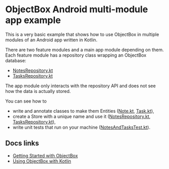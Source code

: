 # ObjectBox Android multi-module app example

This is a very basic example that shows how to use ObjectBox in multiple modules of an Android app
written in Kotlin.

There are two feature modules and a main app module depending on them. Each feature module has a
repository class wrapping an ObjectBox database:

- [NotesRepository.kt](feature_notes/src/main/java/com/example/feature_notes/NotesRepository.kt)
- [TasksRepository.kt](feature_tasks/src/main/java/com/example/feature_tasks/TasksRepository.kt)

The app module only interacts with the repository API and does not see how the data is actually
stored.

You can see how to
- write and annotate classes to make them Entities ([Note.kt](feature_notes/src/main/java/com/example/feature_notes/Note.kt), [Task.kt](feature_tasks/src/main/java/com/example/feature_tasks/Task.kt)),
- create a Store with a unique name and use it ([NotesRepository.kt](feature_notes/src/main/java/com/example/feature_notes/NotesRepository.kt), [TasksRepository.kt](feature_tasks/src/main/java/com/example/feature_tasks/TasksRepository.kt)),
- write unit tests that run on your machine ([NotesAndTasksTest.kt](app/src/test/java/com/example/android_app_multimodule/NotesAndTasksTest.kt)).

## Docs links
- [Getting Started with ObjectBox](https://docs.objectbox.io/getting-started)
- [Using ObjectBox with Kotlin](https://docs.objectbox.io/kotlin-support)
